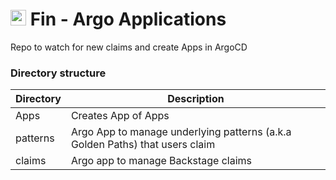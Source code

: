 # <img src="https://argo-cd.readthedocs.io/en/stable/assets/logo.png" width="25" height="25" /> Fin - Argo Applications

Repo to watch for new claims and create Apps in ArgoCD

### Directory structure

| Directory | Description |
|-----------|-------------|
| Apps      | Creates App of Apps |
| patterns  | Argo App to manage underlying patterns (a.k.a Golden Paths) that users claim |
| claims    | Argo app to manage Backstage claims |
